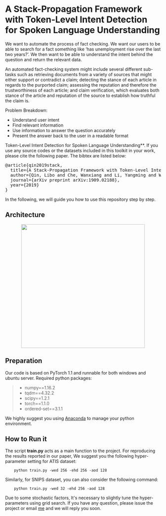 # A Stack-Propagation Framework with Token-Level Intent Detection for Spoken Language Understanding

We want to automate the process of fact checking. We want our users to be able to search for a fact something like ‘has unemployment rise over the last two years?’. We then want to be able to understand the intent behind the question and return the relevant data.

An automated fact-checking system might include several different sub-tasks such as retrieving documents from a variety of sources that might either support or contradict a claim; detecting the stance of each article in regards to the purported claim; assessing the reputation and therefore the trustworthiness of each article; and claim verification, which evaluates both stance of the article and reputation of the source to establish how truthful the claim is.

Problem Breakdown:

- Understand user intent
- Find relevant information
- Use information to answer the question accurately
- Present the answer back to the user in a readable format





Token-Level Intent Detection for Spoken Language Understanding**. If you use any source codes or the datasets included in this toolkit in your work, please cite the following paper. The bibtex are listed below:

<pre>
@article{qin2019stack,
  title={A Stack-Propagation Framework with Token-Level Intent Detection for Spoken Language Understanding},
  author={Qin, Libo and Che, Wanxiang and Li, Yangming and Wen, Haoyang and Liu, Ting},
  journal={arXiv preprint arXiv:1909.02188},
  year={2019}
}
</pre>

In the following, we will guide you how to use this repository step by step.

## Architecture

<div align=center><img src="https://github.com/LeePleased/StackPropagation-SLU/blob/master/image/0.png" 
                   width="400" height="400" /></div>

## Preparation

Our code is based on PyTorch 1.1 and runnable for both windows and ubuntu server. Required python packages:
    
> + numpy==1.16.2
> + tqdm==4.32.2
> + scipy==1.2.1
> + torch==1.1.0
> + ordered-set==3.1.1

We highly suggest you using [Anaconda](https://www.anaconda.com) to manage your python environment.

## How to Run it

The script **train.py** acts as a main function to the project. For reproducing the results reported in our
paper, We suggest you the following hyper-parameter setting for ATIS dataset:

        python train.py -wed 256 -ehd 256 -aod 128 

Similarly, for SNIPS dataset, you can also consider the following command: 

        python train.py -wed 32 -ehd 256 -aod 128

Due to some stochastic factors, It's necessary to slightly tune the hyper-parameters using grid search. If you have any question, please issue the project or email [me](yangmingli@ir.hit.edu.cn) and we will reply you soon.
